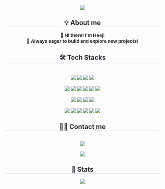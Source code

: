 <div align= "center">
    <img src="https://capsule-render.vercel.app/api?type=waving&color=0:d4e3fe,100:53d5fd&height=180&text=Hee%20JI&animation=&fontColor=ffffff&fontSize=70" />
</div>

<!--내용 부분-->
<div align= "center"> 
    <h2 style="border-bottom: 1px solid #d8dee4; color: #282d33;"> 💡 About me </h2>  
    <div style="font-weight: 700; font-size: 15px; text-align: center; color: #282d33;"> 
	👋 Hi there! I'm Heeji</li><br>🚀 Always eager to build and explore new projects! 
    </div> 
</div>
    <div align= "center">
    <h2 style="border-bottom: 1px solid #d8dee4; color: #282d33;"> 🛠️ Tech Stacks </h2> <br>
<div align="center">
	<img src="https://img.shields.io/badge/python-%233776AB.svg?&style=for-the-badge&logo=python&logoColor=white" />
	<img src="https://img.shields.io/badge/fastapi-%23009688.svg?&style=for-the-badge&logo=fastapi&logoColor=white" />
	<img src="https://img.shields.io/badge/microsoft%20sql%20server-%23CC2927.svg?&style=for-the-badge&logo=microsoft%20sql%20server&logoColor=white" />
	<img src="https://img.shields.io/badge/supabase-%233ECF8E.svg?&style=for-the-badge&logo=supabase&logoColor=white" />
</div>
<br>
<div align="center">
	<img src="https://img.shields.io/badge/pandas-%23150458.svg?&style=for-the-badge&logo=pandas&logoColor=white" />
 	<img src="https://img.shields.io/badge/numpy-%23013243.svg?&style=for-the-badge&logo=numpy&logoColor=white" />
  	<img src="https://img.shields.io/badge/opencv-%235C3EE8.svg?&style=for-the-badge&logo=opencv&logoColor=white" />
	<img src="https://img.shields.io/badge/tensorflow-%23FF6F00.svg?&style=for-the-badge&logo=tensorflow&logoColor=white" />
 	<img src="https://img.shields.io/badge/keras-%23D00000.svg?&style=for-the-badge&logo=keras&logoColor=white" />
  	<img src="https://img.shields.io/badge/pytorch-%23EE4C2C.svg?&style=for-the-badge&logo=pytorch&logoColor=white" />
</div>
<br>
<div align="center">
	<img src="https://img.shields.io/badge/html5-%23E34F26.svg?&style=for-the-badge&logo=html5&logoColor=white" />
 	<img src="https://img.shields.io/badge/css3-%231572B6.svg?&style=for-the-badge&logo=css3&logoColor=white" />
  	<img src="https://img.shields.io/badge/javascript-%23F7DF1E.svg?&style=for-the-badge&logo=javascript&logoColor=black" />
   	<img src="https://img.shields.io/badge/react-%2361DAFB.svg?&style=for-the-badge&logo=react&logoColor=black" />
</div>
<br>
<div align="center">
	<img src="https://img.shields.io/badge/github-%23181717.svg?&style=for-the-badge&logo=github&logoColor=white" />
	<img src="https://img.shields.io/badge/notion-%23000000.svg?&style=for-the-badge&logo=notion&logoColor=white" />
	<img src="https://img.shields.io/badge/discord-%237289DA.svg?&style=for-the-badge&logo=discord&logoColor=white" />
	<img src="https://img.shields.io/badge/slack-%234A154B.svg?&style=for-the-badge&logo=slack&logoColor=white" />
	<img src="https://img.shields.io/badge/vercel-%23000000.svg?&style=for-the-badge&logo=vercel&logoColor=white" />
	<img src="https://img.shields.io/badge/netlify-%2300C7B7.svg?&style=for-the-badge&logo=netlify&logoColor=white" />
</div>

<div align= "center">
    <h2 style="border-bottom: 1px solid #d8dee4; color: #282d33;"> 🧑‍💻 Contact me </h2> <br> 
    <div align= "center"> <a href=mailto:piglet517hj@gmail.com> <img src="https://img.shields.io/badge/Gmail-EA4335?style=for-the-badge&logo=Gmail&logoColor=white&link=mailto:piglet517hj@gmail.com"> </a>
          </div>  <br> 
    <div align= "center"> <a href="https://hits.seeyoufarm.com"> <img src="https://hits.seeyoufarm.com/api/count/incr/badge.svg?url=https%3A%2F%2Fgithub.com%2Fhzzz15%2F&count_bg=%23000000&title_bg=%23000000&icon=github.svg&icon_color=%23FFFFFF&title=GitHub&edge_flat=false"/></a>
       </div> 
    </div>
    <div align= "center"> 
    <h2 style="border-bottom: 1px solid #d8dee4; color: #282d33;"> 🏅 Stats </h2> <div align= "center">  <img src="https://github-readme-stats.vercel.app/api/top-langs/?username=hzzz15&layout=compact&bg_color=180,000000,&title_color=000000&text_color=000000"
          /> </div> 
    </div>


